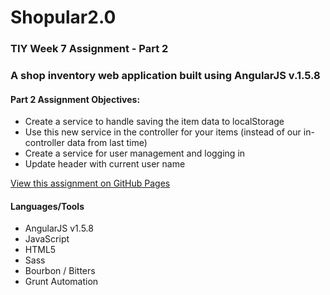 # Shopular2.0
### TIY Week 7 Assignment - Part 2

### A shop inventory web application built using AngularJS v.1.5.8

#### Part 2 Assignment Objectives:
* Create a service to handle saving the item data to localStorage
* Use this new service in the controller for your items (instead of our in-controller data from last time)
* Create a service for user management and logging in
* Update header with current user name 

[View this assignment on GitHub Pages](https://donaldsonjulia.github.io/TIY-Shopular2.0/)

#### Languages/Tools
* AngularJS v1.5.8
* JavaScript
* HTML5
* Sass
* Bourbon / Bitters
* Grunt Automation

